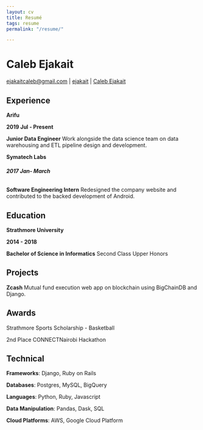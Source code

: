```yaml
---
layout: cv
title: Resumé
tags: resume
permalink: "/resume/"

---
```

# Caleb Ejakait

<div id="webaddress"> <a href="mailto:ejakaitcaleb@gmail.com">ejakaitcaleb@gmail.com</a> | <i class="fa fa-github"></i> <a href="http://github.com/ejakait">ejakait</a> | <i class="fa fa-linkedin"></i> <a href="https://www.linkedin.com/in/calebejakait/">Caleb Ejakait</a>

</div>

## Experience

**Arifu**

**2019 Jul - Present** 

**Junior Data Engineer**
Work alongside the data science team on data warehousing and ETL pipeline design and development.

**Symatech Labs**

###### **2017 Jan- March**

**Software Engineering Intern**
Redesigned the company website and contributed to the backed development of Android.

## Education

**Strathmore University**

**2014 - 2018**

**Bachelor of Science in Informatics**
Second Class Upper Honors

## Projects

**Zcash**
Mutual fund execution web app on blockchain using BigChainDB and Django.

## Awards

Strathmore Sports Scholarship - Basketball

2nd Place CONNECTNairobi Hackathon

## Technical

**Frameworks**: Django, Ruby on Rails

**Databases**: Postgres, MySQL, BigQuery

**Languages**: Python, Ruby, Javascript

**Data Manipulation**: Pandas, Dask, SQL

**Cloud Platforms**: AWS, Google Cloud Platform